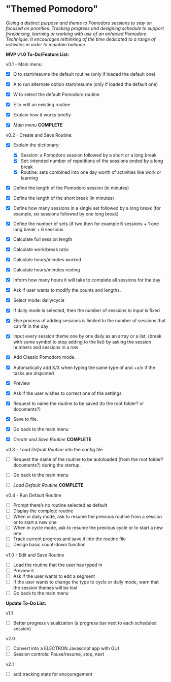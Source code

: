 # "Themed Pomodoro"

  *Giving a distinct purpose and theme to Pomodoro sessions to stay on focused on priorities. Tracking progress and designing schedule to support freelancing, learning or working with use of an enhaced Pomodoro Technique. It encourages rethinking of the time dedicated to a range of activities in order to maintain balance.*
 

**MVP v1.0 To-Do/Feature List:**
 

v0.1 - Main menu:

- [x] Q to start/resume the default routine (only if loaded the default one)
- [x] A to run alternate option start/resume (only if loaded the default one)
- [x] W to select the default Pomodoro routine
- [x] E to edit an existing routine
- [x] Explain how it works briefly
- [x] *Main menu* **COMPLETE**

  
v0.2 -  Create and Save Routine:

- [x] Explain the dictionary:
  - [x] Session: a Pomodoro session followed by a short or a long break
  - [x] Set: intended number of repetitions of the sessions ended by a long break
  - [x] Routine: sets combined into one day worth of activities like work or learning
- [x] Define the length of the Pomodoro session (in minutes)
- [x] Define the length of the short break (in minutes)
- [x] Define how many sessions in a single set followed by a long break (for example, six sessions followed by one long break)
- [x] Define the number of sets (if two then for example 6 sessions + 1 one long break + 6 sessions

- [x] Calculate full session length
- [x] Calculate work/break ratio
- [x] Calculate hours/minutes worked
- [x] Calculate hours/minutes resting
- [x] Inform how many hours it will take to complete all sessions for the day

- [x] Ask if user wants to modify the counts and lengths.

- [x] Select mode: daily/cycle
- [x] If daily mode is selected, then the number of sessions to input is fixed
- [x] Else process of adding sessions is limited to the number of sessions that can fit in the day
- [x] Input every session theme one by one daily as an array or a list, (break with some symbol to stop adding to the list) by asking the session numbers and sessions in a row
- [x] Add Classic Pomodoro mode.
- [x] Automatically add X/X when typing the same type of and +x/x if the tasks are disjointed
- [x] Preview

- [X] Ask if the user wishes to correct one of the settings
- [X] Request to name the routine to be saved (to the root folder? or documents?)
- [X] Save to file.
- [x] Go back to the main menu
- [x] *Create and Save Routine* **COMPLETE**

  

v0.3 - *Load Default Routine* into the config file

- [ ] Request the name of the routine to be autoloaded (from the root folder? documents?) during the startup.
- [ ] Go back to the main menu
- [ ] *Load Default Routine* **COMPLETE**

  
v0.4 - Run Default Routine

- [ ] Prompt there’s no routine selected as default
- [ ] Display the complete routine
- [ ] When in daily mode, ask to resume the previous routine from a session or to start a new one
- [ ] When in cycle mode, ask to resume the previous cycle or to start a new one
- [ ] Track current progress and save it into the routine file
- [ ] Design basic count-down function  

v1.0 - Edit and Save Routine

- [ ] Load the routine that the user has typed in
- [ ] Preview it
- [ ] Ask if the user wants to edit a segment
- [ ] If the user wants to change the type to cycle or daily mode, warn that the session themes will be lost
- [ ] Go back to the main menu  

**Update To-Do List:**

v1.1

- [ ] Better progress visualization (a progress bar next to each scheduled session)


v2.0

- [ ] Convert into a ELECTRON Javascript app with GUI
- [ ] Session controls: Pause/resume, stop, next

v2.1

- [ ] add tracking stats for encouragement
